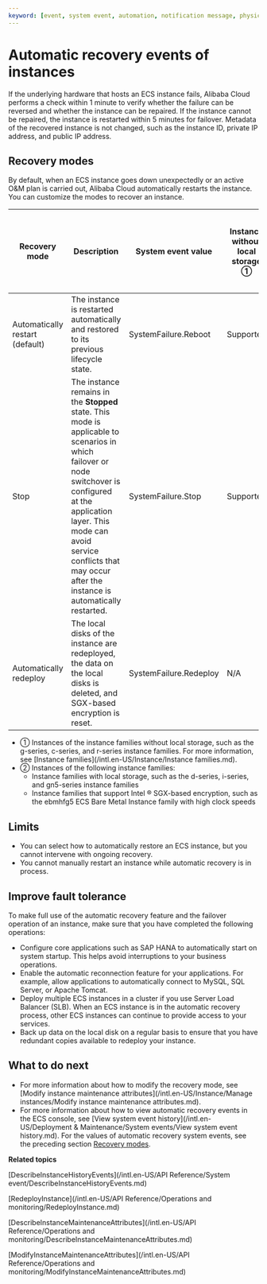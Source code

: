 ```yaml
---
keyword: [event, system event, automation, notification message, physical machine faults, physical machine failure, breakdown, active O&M]
---
```


# Automatic recovery events of instances

If the underlying hardware that hosts an ECS instance fails, Alibaba Cloud performs a check within 1 minute to verify whether the failure can be reversed and whether the instance can be repaired. If the instance cannot be repaired, the instance is restarted within 5 minutes for failover. Metadata of the recovered instance is not changed, such as the instance ID, private IP address, and public IP address.

## Recovery modes

By default, when an ECS instance goes down unexpectedly or an active O&M plan is carried out, Alibaba Cloud automatically restarts the instance. You can customize the modes to recover an instance.

|Recovery mode|Description|System event value|Instance without local storage ①|Instance with local storage or supporting SGX-based encryption ②|
|-------------|-----------|------------------|--------------------------------|----------------------------------------------------------------|
|Automatically restart \(default\)|The instance is restarted automatically and restored to its previous lifecycle state.|SystemFailure.Reboot|Supported|Supported|
|Stop|The instance remains in the **Stopped** state. This mode is applicable to scenarios in which failover or node switchover is configured at the application layer. This mode can avoid service conflicts that may occur after the instance is automatically restarted.|SystemFailure.Stop|Supported|Supported|
|Automatically redeploy|The local disks of the instance are redeployed, the data on the local disks is deleted, and SGX-based encryption is reset.|SystemFailure.Redeploy|N/A|Supported|

-   ① Instances of the instance families without local storage, such as the g-series, c-series, and r-series instance families. For more information, see [Instance families](/intl.en-US/Instance/Instance families.md).
-   ② Instances of the following instance families:
    -   Instance families with local storage, such as the d-series, i-series, and gn5-series instance families
    -   Instance families that support Intel ® SGX-based encryption, such as the ebmhfg5 ECS Bare Metal Instance family with high clock speeds

## Limits

-   You can select how to automatically restore an ECS instance, but you cannot intervene with ongoing recovery.
-   You cannot manually restart an instance while automatic recovery is in process.

## Improve fault tolerance

To make full use of the automatic recovery feature and the failover operation of an instance, make sure that you have completed the following operations:

-   Configure core applications such as SAP HANA to automatically start on system startup. This helps avoid interruptions to your business operations.
-   Enable the automatic reconnection feature for your applications. For example, allow applications to automatically connect to MySQL, SQL Server, or Apache Tomcat.
-   Deploy multiple ECS instances in a cluster if you use Server Load Balancer \(SLB\). When an ECS instance is in the automatic recovery process, other ECS instances can continue to provide access to your services.
-   Back up data on the local disk on a regular basis to ensure that you have redundant copies available to redeploy your instance.

## What to do next

-   For more information about how to modify the recovery mode, see [Modify instance maintenance attributes](/intl.en-US/Instance/Manage instances/Modify instance maintenance attributes.md).
-   For more information about how to view automatic recovery events in the ECS console, see [View system event history](/intl.en-US/Deployment & Maintenance/System events/View system event history.md). For the values of automatic recovery system events, see the preceding section [Recovery modes](#section_9n3_eiq_3vb).

**Related topics**  


[DescribeInstanceHistoryEvents](/intl.en-US/API Reference/System event/DescribeInstanceHistoryEvents.md)

[RedeployInstance](/intl.en-US/API Reference/Operations and monitoring/RedeployInstance.md)

[DescribeInstanceMaintenanceAttributes](/intl.en-US/API Reference/Operations and monitoring/DescribeInstanceMaintenanceAttributes.md)

[ModifyInstanceMaintenanceAttributes](/intl.en-US/API Reference/Operations and monitoring/ModifyInstanceMaintenanceAttributes.md)

